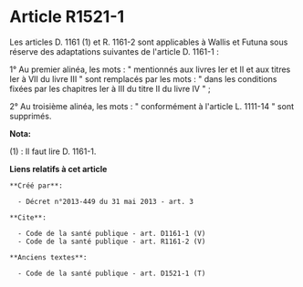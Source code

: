 # Article R1521-1

Les articles D. 1161 (1) et R. 1161-2 sont applicables à Wallis et Futuna sous réserve des adaptations suivantes de l'article
D. 1161-1 : 

1° Au premier alinéa, les mots : " mentionnés aux livres Ier et II et aux titres Ier à VII du livre III " sont remplacés par
les mots : " dans les conditions fixées par les chapitres Ier à III du titre II du livre IV " ; 

2° Au troisième alinéa, les mots : " conformément à l'article L. 1111-14 " sont supprimés.

**Nota:**

(1) : Il faut lire D. 1161-1.

**Liens relatifs à cet article**

	**Créé par**:

	  - Décret n°2013-449 du 31 mai 2013 - art. 3

	**Cite**:

	  - Code de la santé publique - art. D1161-1 (V)
	  - Code de la santé publique - art. R1161-2 (V)

	**Anciens textes**:

	  - Code de la santé publique - art. D1521-1 (T)
